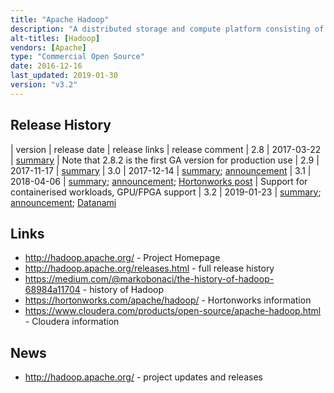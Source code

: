 ```yaml
---
title: "Apache Hadoop"
description: "A distributed storage and compute platform consisting of a distributed filesystem (HDFS) and a cluster workload and resource management layer (YARN), along with MapReduce, a solution built on HDFS and YARN for massive scale parallel processing of data. Has an extensive ecosystem of compatible technologies. An Apache Open Source project, started in January 2006 as a Lucene sub-project, becoming a top level project in January 2008, with a 1.0 release in December 2011 (containing HDFS and MapReduce), and a 2.2 release (the first 2.x GA release) in October 2013 (adding YARN).  Work is currently underway to split out the data storage layer of HDFS (the HDDS sub-project) and to implement an object store on top of this that can co-exist with HDFS (the Ozone sub-project).  Very active, with a deep and broad range of contributors, and backing from multiple commercial vendors."
alt-titles: [Hadoop]
vendors: [Apache]
type: "Commercial Open Source"
date: 2016-12-16
last_updated: 2019-01-30
version: "v3.2"
---
```

## Release History

| version | release date | release links | release comment
| 2.8 | 2017-03-22 | [summary](http://hadoop.apache.org/docs/r2.8.0/index.html) | Note that 2.8.2 is the first GA version for production use 
| 2.9 | 2017-11-17 | [summary](http://hadoop.apache.org/docs/r2.9.0/index.html)
| 3.0 | 2017-12-14 | [summary](http://hadoop.apache.org/docs/r3.0.0/index.html); [announcement](https://blogs.apache.org/foundation/entry/the-apache-software-foundation-announces26)
| 3.1 | 2018-04-06 | [summary](http://hadoop.apache.org/docs/r3.1.0/index.html); [announcement](https://blogs.apache.org/hadoop/entry/announce-apache-hadoop-3-1); [Hortonworks post](https://hortonworks.com/blog/apache-hadoop-3-1-giant-leap-big-data/) | Support for containerised workloads, GPU/FPGA support
| 3.2 | 2019-01-23 | [summary](http://hadoop.apache.org/docs/r3.2.0/index.html); [announcement](https://blogs.apache.org/foundation/entry/the-apache-software-foundation-announces45); [Datanami](https://www.datanami.com/2019/01/25/hadoop-gets-improved-hooks-to-cloud-deep-learning/)

## Links

* <http://hadoop.apache.org/> - Project Homepage
* <http://hadoop.apache.org/releases.html> - full release history
* <https://medium.com/@markobonaci/the-history-of-hadoop-68984a11704> - history of Hadoop
* <https://hortonworks.com/apache/hadoop/> - Hortonworks information
* <https://www.cloudera.com/products/open-source/apache-hadoop.html> - Cloudera information

## News

* <http://hadoop.apache.org/> - project updates and releases